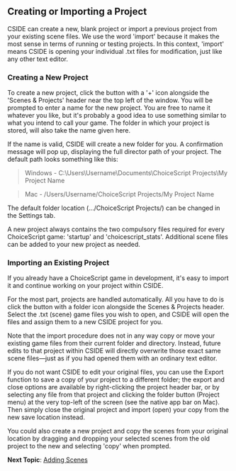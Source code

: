 
## Creating or Importing a Project

CSIDE can create a new, blank project or import a previous project from your existing scene files. We use the word 'import' because it makes the most sense in terms of running or testing projects. In this context, 'import' means CSIDE is opening your individual .txt files for modification, just like any other text editor.


### Creating a New Project

To create a new project, click the button with a '+' icon alongside the 'Scenes & Projects' header near the top left of the window. You will be prompted to enter a name for the new project. You are free to name it whatever you like, but it's probably a good idea to use something similar to what you intend to call your game. The folder in which your project is stored, will also take the name given here.

If the name is valid, CSIDE will create a new folder for you. A confirmation message will pop up, displaying the full director path of your project. The default path looks something like this:

> Windows - C:\Users\Username\Documents\ChoiceScript Projects\My Project Name

> Mac - /Users/Username/ChoiceScript Projects/My Project Name

The default folder location (.../ChoiceScript Projects/) can be changed in the Settings tab.

A new project always contains the two compulsory files required for every ChoiceScript game: 'startup' and 'choicescript_stats'. Additional scene files can be added to your new project as needed.


### Importing an Existing Project

If you already have a ChoiceScript game in development, it's easy to import it and continue working on your project within CSIDE.

For the most part, projects are handled automatically. All you have to do is click the button with a folder icon alongside the Scenes & Projects header. Select the .txt (scene) game files you wish to open, and CSIDE will open the files and assign them to a new CSIDE project for you.

Note that the import procedure does not in any way copy or move your existing game files from their current folder and directory. Instead, future edits to that project within CSIDE will directly overwrite those exact same scene files—just as if you had opened them with an ordinary text editor.

If you do not want CSIDE to edit your original files, you can use the Export function to save a copy of your project to a different folder; the export and close options are available by right-clicking the project header bar, or by selecting any file from that project and clicking the folder button (Project menu) at the very top-left of the screen (see the native app bar on Mac). Then simply close the original project and import (open) your copy from the new save location instead.

You could also create a new project and copy the scenes from your original location by dragging and dropping your selected scenes from the old project to the new and selecting 'copy' when prompted.


**Next Topic**: [Adding Scenes](getting-started/adding-scenes.md "Adding Scenes")
